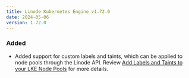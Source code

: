 ```yaml
---
title: Linode Kubernetes Engine v1.72.0
date: 2024-05-06
version: 1.72.0
---
```


### Added

- Added support for custom labels and taints, which can be applied to node pools through the Linode API. Review [Add Labels and Taints to your LKE Node Pools](/docs/products/compute/kubernetes/guides/deploy-and-manage-cluster-with-the-linode-api/#add-labels-and-taints-to-your-lke-node-pools) for more details.